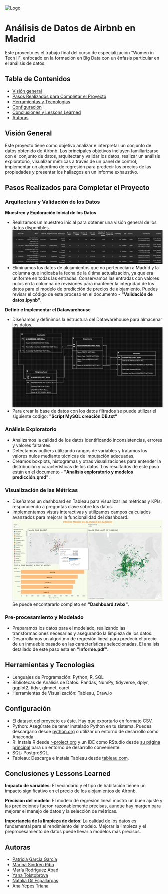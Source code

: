
![Logo](https://keepcoding.io/wp-content/uploads/2022/01/cropped-logo-keepcoding-Tech-School.png)


# Análisis de Datos de Airbnb en Madrid

Este proyecto es el trabajo final del curso de especialización "Women in Tech II", enfocado en la formación en Big Data con un énfasis particular en el análisis de datos. 
## Tabla de Contenidos
* [Visión general](#visión-general)
* [Pasos Realizados para Completar el Proyecto](#pasos-realizados-para-completar-el-proyecto)
* [Herramientas y Tecnologías](#herramientas-y-tecnologías)
* [Configuración](#configuración)
* [Conclusiones y Lessons Learned](#conclusiones-y-lessons-learned)
* [Autoras](#autoras)

## Visión General
Este proyecto tiene como objetivo analizar e interpretar un conjunto de datos obtenido de Airbnb. Los principales objetivos incluyen familiarizarse con el conjunto de datos, arquitectar y validar los datos, realizar un análisis exploratorio, visualizar métricas a través de un panel de control, implementar un algoritmo de regresión para predecir los precios de las propiedades y presentar los hallazgos en un informe exhaustivo.
## Pasos Realizados para Completar el Proyecto

### Arquitectura y Validación de los Datos
**Muestreo y Exploración Inicial de los Datos**
   - Realizamos un muestreo inicial para obtener una visión general de los datos disponibles. ![datos](./src/datos.png)
   - Eliminamos los datos de alojamientos que no pertenecían a Madrid y la columna que indicaba la fecha de la última actualización, ya que era uniforme en todas las entradas. Conservamos las entradas con valores nulos en la columna de revisiones para mantener la integridad de los datos para el modelo de predicción de precios de alojamiento. Puedes revisar el código de este proceso en el documento - **"Validación de datos.ipynb"**.

**Definir e Implementar el Datawarehouse**
   - Diseñamos y definimos la estructura del Datawarehouse para almacenar los datos. ![Diagrama draw.io](./src/Diagrama.jpg)
   - Para crear la base de datos con los datos filtrados se puede utilizar el siguiente codigo: **"Script MySQL creación DB.txt"**
### Análisis Exploratorio
   - Analizamos la calidad de los datos identificando inconsistencias, errores y valores faltantes.
   - Detectamos outliers utilizando rangos de variables y tratamos los valores nulos mediante técnicas de imputación adecuadas.
   - Creamos boxplots, histogramas y otras visualizaciones para entender la distribución y características de los datos.
   Los resultados de este paso están en el documento - **"Analisis exploratorio y modelos predicción.qmd"**.

### Visualización de las Métricas
   - Diseñamos un dashboard en Tableau para visualizar las métricas y KPIs, respondiendo a preguntas clave sobre los datos.
   - Implementamos vistas interactivas y utilizamos campos calculados avanzados para mejorar la funcionalidad del dashboard.
   ![Dashboard](./src/Dashboard.png)
Se puede encontararlo completo en **"Dashboard.twbx"**.
### Pre-procesamiento y Modelado

   - Preparamos los datos para el modelado, realizando las transformaciones necesarias y asegurando la limpieza de los datos.
   - Desarrollamos un algoritmo de regresión lineal para predecir el precio de un inmueble basado en las características seleccionadas.
El analisis detallado de este paso esta en **"Informe.pdf"**.



## Herramientas y Tecnologías
- Lenguajes de Programación: Python, R, SQL
- Bibliotecas de Análisis de Datos: Pandas, NumPy, tidyverse, dplyr, ggplot2, tidyr, glmnet, caret
- Herramientas de Visualización: Tableau, Draw.io


## Configuración
- El dataset del proyecto es [éste](https://public.opendatasoft.com/explore/dataset/air-bnb-listings/export/?disjunctive.neighbourhood&disjunctive.column_10&disjunctive.city&q=Madrid&location=7,40.5931,-4.422&basemap=jawg.light). Hay que exportarlo en formato CSV.
- Python: Asegúrate de tener instalado Python en tu sistema. Puedes descargarlo desde [python.org](https://www.python.org/) o utilizar un entorno de desarrollo como Anaconda.
- R: Instala R desde [r-project.org](https://www.r-project.org/) y un IDE como RStudio desde [su página principal](https://posit.co/download/rstudio-desktop/) para un entorno de desarrollo conveniente.
- SQL: PostgreSQL.
- Tableau: Descarga e instala Tableau desde [tableau.com](https://www.tableau.com/es-es/products/desktop/download).

    
## Conclusiones y Lessons Learned

**Impacto de variables**: El vecindario y el tipo de habitación tienen un impacto significativo en el precio de los alojamientos de Airbnb.

**Precisión del modelo**: El modelo de regresión lineal mostró un buen ajuste y las predicciones fueron razonablemente precisas, aunque hay margen para mejorar el manejo de datos y la selección de métricas.

**Importancia de la limpieza de datos**: La calidad de los datos es fundamental para el rendimiento del modelo. Mejorar la limpieza y el preprocesamiento de datos puede llevar a modelos más precisos. 

## Autoras

- [Patricia García García](https://www.linkedin.com/in/patriciagarciagarcia)
- [Marina Sindreu Riba](https://github.com/msindreu)
- [María Rodriguez Abad](https://github.com/MariaRgezAbad)
- [Yana Tolstobrova](https://github.com/yana-tolstobrova)
- [Natalia Gil Espallargas](https://github.com/Nataliage)
- [Ana Yepes Triana](https://github.com/Anayepes)


